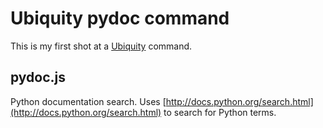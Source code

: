 # Ubiquity pydoc command

This is my first shot at a
[Ubiquity](https://wiki.mozilla.org/Labs/Ubiquity) command.

## pydoc.js

Python documentation search. Uses
[http://docs.python.org/search.html](http://docs.python.org/search.html)
to search for Python terms.